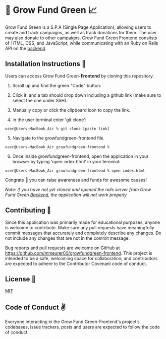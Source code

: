 ## <h1>🌱 Grow Fund Green 📈</h1>

 Grow Fund Green is a S.P.A (Single Page Application), allowing users to create and track campaigns, as well as track donations for them. The user may also donate to other campaigns. Grow Fund Green Frontend consitsts of HTML, CSS, and JavaScript, while communicating with an Ruby on Rails API on the [backend](https://github.com/mmeurer00/growfundgreen).



## <h2>Installation Instructions 📲</h2>


Users can access Grow Fund Green-**Frontend** by cloning this repository.

1. Scroll up and find the green "Code" button:

2. Click it, and a tab should drop down including a github link (make sure to select the one under SSH).

3. Manually copy or click the clipboard icon to copy the link.

4. In the user terminal enter 'git clone':

```
user@Users-MacBook_Air % git clone [paste link]
```

5. Navigate to the growfundgreen-frontend file.
```
user@Users-MacBook_Air growfundgreen-frontend % 
```
6. Once inside growfundgreen-frontend, open the application in your browser by typing 'open index.html' in your terminal:
```
user@Users-MacBook_Air growfundgreen-frontend % open index.html
```

Congrats 🎉 you can raise awareness and funds for awesome causes! 

*Note: If you have not yet cloned and opened the rails server from Grow Fund Green [Backend](https://github.com/mmeurer00/growfundgreen), the application will not work properly*

## <h2>Contributing 🥰 </h2> 


Since this application was primarily made for educational purposes, anyone is welcome to contribute. Make sure any pull requests have meaningfully commit messages that accurately and completely describe any changes. Do not include any changes that are not in the commit message.

Bug reports and pull requests are welcome on GitHub at https://github.com/mmeurer00/growfundgreen-frontend. This project is intended to be a safe, welcoming space for collaboration, and contributors are expected to adhere to the Contributor Covenant code of conduct.


## <h2>License 🔗 </h2>



[MIT](https://github.com/mmeurer00/growfundgreen-frontend/blob/main/LICENSE)


## <h2>Code of Conduct ✌</h2>


Everyone interacting in the Grow Fund Green-Frontend's project’s codebases, issue trackers, posts and users are expected to follow the code of conduct.